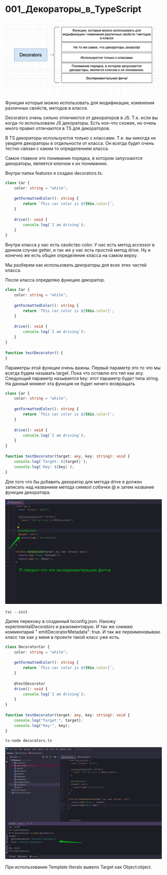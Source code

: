 # 001_Декораторы_в_TypeScript

![](img/001.jpg)

Функции которые можно использовать для модификации, изменения различных свойств, методов в классе.

Decorators очень сильно отличиются от декораторов в JS. Т.е. если вы когда-то использовали JS декораторы. Есть кое-что
схожее, но очень много правил отличаются в TS для декораторов.

В TS декораторы используются только с классами. Т.е. вы никогда не увидите декораторы в отдельности от класса. Он всегда
будет очень тестно связан с каким то определением класса.

Самое главное это понимание порядка, в котором запускаются декораторы, является ключом к их пониманию.

Внутри папки features я создаю decorators.ts.

```ts
class Car {
    color: string = "white";

    getFormattedColor(): string {
        return `This car color is ${this.color}`;
    }

    drive(): void {
        console.log(`I am driving`);
    }
}

```

Внутри класса у нас есть свойство color. У нас есть метод accessor в данном случае getter, и так же у нас есть простой
метод drive. Ну и конечно же есть общее определение класса на самом верху.

Мы разберем как использовать декораторы для всех этих частей класса.

После класса определяю функцию декоратор.

```ts
class Car {
    color: string = "white";

    getFormattedColor(): string {
        return `This car color is ${this.color}`;
    }

    drive(): void {
        console.log(`I am driving`);
    }
}

function testDecorator() {
}

```

Параметры этой функции очень важны. Первый параметр это то что мы всегда будем называть target. Пока что оставлю его тип
как any. Следующий параметр называется key: этот параметр будет типа string. На данный момент эта функция не будет
ничего возвращать

```ts
class Car {
    color: string = "white";

    getFormattedColor(): string {
        return `This car color is ${this.color}`;
    }

    drive(): void {
        console.log(`I am driving`);
    }
}

function testDecorator(target: any, key: string): void {
    console.log(`Target: ${target}`);
    console.log(`Key: ${key}`);
}

```

Для того что бы добавить декоратор для метода drive я должен записать над названием метода символ собачки @ и затем
название функции декоратора.

![](img/002.jpg)

```shell
tsc --init
```

Далее перехожу в созданный tsconfig.json. Нахожу experimentalDecorators и разкоментирую. И так же снимаю комментарий "
emitDecoratorMetadata": true. И так же переименовываю класс так как у меня в проекте такой класс уже есть.

```ts
class DecoratorCar {
    color: string = "white";

    getFormattedColor(): string {
        return `This car color is ${this.color}`;
    }

    @testDecorator
    drive(): void {
        console.log(`I am driving`);
    }
}

function testDecorator(target: any, key: string): void {
    console.log("Target:", target);
    console.log("Key:", key);
}

```

```shell
ts-node decorators.ts
```

![](img/003.jpg)

При использовании Template literals вывело Target как Object:object.